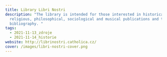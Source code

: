 ```yaml
---
title: Library Libri Nostri
description: "The library is intended for those interested in historical,
  religious, philosophical, sociological and musical publications and their
  bibliography. "
tags:
  - 2021-11-13_zdroje
  - 2021-11-14_historie
website: http://librinostri.catholica.cz/
cover: /images/libri-nostri-cover.png
---
```

